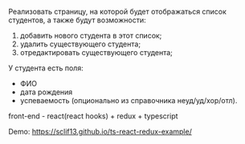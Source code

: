 Реализовать страницу, на которой будет отображаться список студентов, а также будут возможности:

1. добавить нового студента в этот список;
2. удалить существующего студента;
3. отредактировать существующего студента;

У студента есть поля:

-   ФИО
-   дата рождения
-   успеваемость (опционально из справочника неуд/уд/хор/отл).

front-end - react(react hooks) + redux + typescript

Demo: https://sclif13.github.io/ts-react-redux-example/
